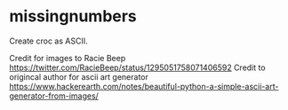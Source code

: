# missingnumbers

Create croc as ASCII.

Credit for images to Racie Beep https://twitter.com/RacieBeep/status/1295051758071406592
Credit to origincal author for ascii art generator https://www.hackerearth.com/notes/beautiful-python-a-simple-ascii-art-generator-from-images/